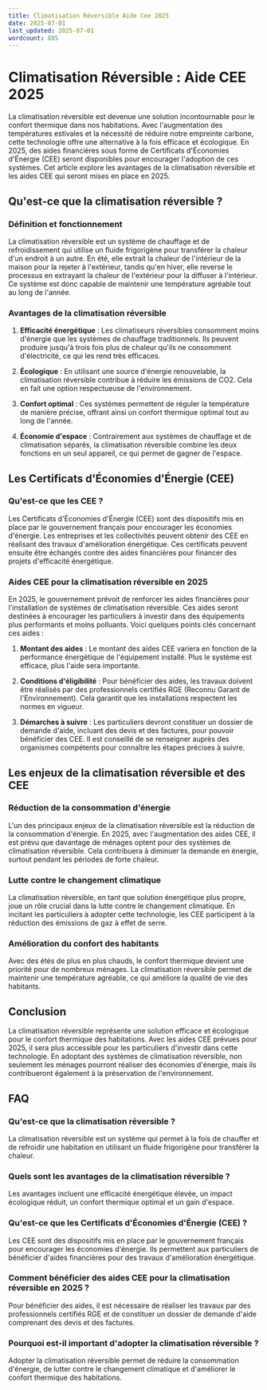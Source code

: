 ```yaml
---
title: Climatisation Réversible Aide Cee 2025
date: 2025-07-01
last_updated: 2025-07-01
wordcount: 885
---
```


# Climatisation Réversible : Aide CEE 2025

La climatisation réversible est devenue une solution incontournable pour le confort thermique dans nos habitations. Avec l'augmentation des températures estivales et la nécessité de réduire notre empreinte carbone, cette technologie offre une alternative à la fois efficace et écologique. En 2025, des aides financières sous forme de Certificats d'Économies d'Énergie (CEE) seront disponibles pour encourager l'adoption de ces systèmes. Cet article explore les avantages de la climatisation réversible et les aides CEE qui seront mises en place en 2025.

## Qu'est-ce que la climatisation réversible ?

### Définition et fonctionnement

La climatisation réversible est un système de chauffage et de refroidissement qui utilise un fluide frigorigène pour transférer la chaleur d'un endroit à un autre. En été, elle extrait la chaleur de l'intérieur de la maison pour la rejeter à l'extérieur, tandis qu'en hiver, elle reverse le processus en extrayant la chaleur de l'extérieur pour la diffuser à l'intérieur. Ce système est donc capable de maintenir une température agréable tout au long de l'année.

### Avantages de la climatisation réversible

1. **Efficacité énergétique** : Les climatiseurs réversibles consomment moins d'énergie que les systèmes de chauffage traditionnels. Ils peuvent produire jusqu'à trois fois plus de chaleur qu'ils ne consomment d'électricité, ce qui les rend très efficaces.

2. **Écologique** : En utilisant une source d'énergie renouvelable, la climatisation réversible contribue à réduire les émissions de CO2. Cela en fait une option respectueuse de l'environnement.

3. **Confort optimal** : Ces systèmes permettent de réguler la température de manière précise, offrant ainsi un confort thermique optimal tout au long de l'année.

4. **Économie d'espace** : Contrairement aux systèmes de chauffage et de climatisation séparés, la climatisation réversible combine les deux fonctions en un seul appareil, ce qui permet de gagner de l'espace.

## Les Certificats d'Économies d'Énergie (CEE)

### Qu'est-ce que les CEE ?

Les Certificats d'Économies d'Énergie (CEE) sont des dispositifs mis en place par le gouvernement français pour encourager les économies d'énergie. Les entreprises et les collectivités peuvent obtenir des CEE en réalisant des travaux d'amélioration énergétique. Ces certificats peuvent ensuite être échangés contre des aides financières pour financer des projets d'efficacité énergétique.

### Aides CEE pour la climatisation réversible en 2025

En 2025, le gouvernement prévoit de renforcer les aides financières pour l'installation de systèmes de climatisation réversible. Ces aides seront destinées à encourager les particuliers à investir dans des équipements plus performants et moins polluants. Voici quelques points clés concernant ces aides :

1. **Montant des aides** : Le montant des aides CEE variera en fonction de la performance énergétique de l'équipement installé. Plus le système est efficace, plus l'aide sera importante.

2. **Conditions d'éligibilité** : Pour bénéficier des aides, les travaux doivent être réalisés par des professionnels certifiés RGE (Reconnu Garant de l'Environnement). Cela garantit que les installations respectent les normes en vigueur.

3. **Démarches à suivre** : Les particuliers devront constituer un dossier de demande d'aide, incluant des devis et des factures, pour pouvoir bénéficier des CEE. Il est conseillé de se renseigner auprès des organismes compétents pour connaître les étapes précises à suivre.

## Les enjeux de la climatisation réversible et des CEE

### Réduction de la consommation d'énergie

L'un des principaux enjeux de la climatisation réversible est la réduction de la consommation d'énergie. En 2025, avec l'augmentation des aides CEE, il est prévu que davantage de ménages optent pour des systèmes de climatisation réversible. Cela contribuera à diminuer la demande en énergie, surtout pendant les périodes de forte chaleur.

### Lutte contre le changement climatique

La climatisation réversible, en tant que solution énergétique plus propre, joue un rôle crucial dans la lutte contre le changement climatique. En incitant les particuliers à adopter cette technologie, les CEE participent à la réduction des émissions de gaz à effet de serre.

### Amélioration du confort des habitants

Avec des étés de plus en plus chauds, le confort thermique devient une priorité pour de nombreux ménages. La climatisation réversible permet de maintenir une température agréable, ce qui améliore la qualité de vie des habitants.

## Conclusion

La climatisation réversible représente une solution efficace et écologique pour le confort thermique des habitations. Avec les aides CEE prévues pour 2025, il sera plus accessible pour les particuliers d'investir dans cette technologie. En adoptant des systèmes de climatisation réversible, non seulement les ménages pourront réaliser des économies d'énergie, mais ils contribueront également à la préservation de l'environnement.

## FAQ

### Qu'est-ce que la climatisation réversible ?

La climatisation réversible est un système qui permet à la fois de chauffer et de refroidir une habitation en utilisant un fluide frigorigène pour transférer la chaleur.

### Quels sont les avantages de la climatisation réversible ?

Les avantages incluent une efficacité énergétique élevée, un impact écologique réduit, un confort thermique optimal et un gain d'espace.

### Qu'est-ce que les Certificats d'Économies d'Énergie (CEE) ?

Les CEE sont des dispositifs mis en place par le gouvernement français pour encourager les économies d'énergie. Ils permettent aux particuliers de bénéficier d'aides financières pour des travaux d'amélioration énergétique.

### Comment bénéficier des aides CEE pour la climatisation réversible en 2025 ?

Pour bénéficier des aides, il est nécessaire de réaliser les travaux par des professionnels certifiés RGE et de constituer un dossier de demande d'aide comprenant des devis et des factures.

### Pourquoi est-il important d'adopter la climatisation réversible ?

Adopter la climatisation réversible permet de réduire la consommation d'énergie, de lutter contre le changement climatique et d'améliorer le confort thermique des habitations.